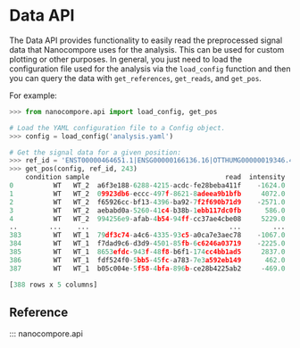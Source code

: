 # Data API

The Data API provides functionality to easily read the preprocessed signal data that Nanocompore uses for the analysis. This can be used for custom plotting or other purposes. In general, you just need to load the configuration file used for the analysis via the `load_config` function and then you can query the data with `get_references`, `get_reads`, and `get_pos`.

For example:

```python
>>> from nanocompore.api import load_config, get_pos

# Load the YAML configuration file to a Config object.
>>> config = load_config('analysis.yaml')

# Get the signal data for a given position:
>>> ref_id = 'ENST00000464651.1|ENSG00000166136.16|OTTHUMG00000019346.4|OTTHUMT00000051221.1|NDUFB8-204|NDUFB8|390|retained_intron|'
>>> get_pos(config, ref_id, 243)
    condition sample                                  read  intensity  dwell
0          WT   WT_2  a6f3e188-6288-4215-acdc-fe28beba411f    -1624.0   27.0
1          WT   WT_2  09923db6-eccc-497f-8621-8adeea9b1bfb     4072.0   20.0
2          WT   WT_2  f65926cc-bf13-4396-ba92-7f2f690b71d9    -2571.0    5.0
3          WT   WT_2  aebabd0a-5260-41c4-b38b-1ebb117dc0fb      586.0   16.0
4          WT   WT_2  994256e9-afab-4b54-94ff-cc37ae4cbe08     5229.0   16.0
..        ...    ...                                   ...        ...    ...
383        WT   WT_1  79df3c74-a4c6-4335-93c5-a0ca7e3aec78    -1067.0   25.0
384        WT   WT_1  f7dad9c6-d3d9-4501-85fb-6c6246a03719    -2225.0   56.0
385        WT   WT_1  8653efdc-943f-48f8-b6f1-174cc4bb1ad5     2837.0   12.0
386        WT   WT_1  fdf524f0-5bb5-45fc-a783-7e3a592eb149      462.0   30.0
387        WT   WT_1  b05c004e-5f58-4bfa-896b-ce28b4225ab2     -469.0   27.0

[388 rows x 5 columns]

```

## Reference

::: nanocompore.api

